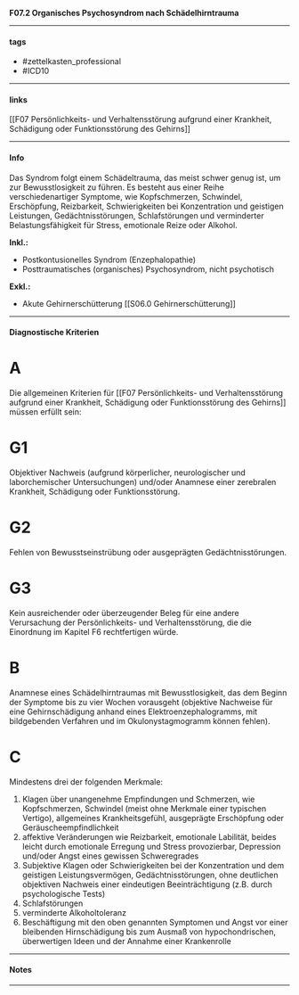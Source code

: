 __F07.2 Organisches Psychosyndrom nach Schädelhirntrauma__

___________________________________________
#### tags

- #zettelkasten_professional
- #ICD10 
___________________________________________
#### links

[[F07 Persönlichkeits- und Verhaltensstörung aufgrund einer Krankheit, Schädigung oder Funktionsstörung des Gehirns]]

___________________________________________
#### Info
Das Syndrom folgt einem Schädeltrauma, das meist schwer genug ist, um zur Bewusstlosigkeit zu führen. Es besteht aus einer Reihe verschiedenartiger Symptome, wie Kopfschmerzen, Schwindel, Erschöpfung, Reizbarkeit, Schwierigkeiten bei Konzentration und geistigen Leistungen, Gedächtnisstörungen, Schlafstörungen und verminderter Belastungsfähigkeit für Stress, emotionale Reize oder Alkohol.

__Inkl.:__
- Postkontusionelles Syndrom (Enzephalopathie)  
- Posttraumatisches (organisches) Psychosyndrom, nicht psychotisch

__Exkl.:__
- Akute Gehirnerschütterung [[S06.0 Gehirnerschütterung]]
___________________________________________
#### Diagnostische Kriterien

# A
Die allgemeinen Kriterien für [[F07 Persönlichkeits- und Verhaltensstörung aufgrund einer Krankheit, Schädigung oder Funktionsstörung des Gehirns]] müssen erfüllt sein:

# G1
Objektiver Nachweis (aufgrund körperlicher, neurologischer und laborchemischer Untersuchungen) und/oder Anamnese einer zerebralen Krankheit, Schädigung oder Funktionsstörung.

# G2
Fehlen von Bewusstseinstrübung oder ausgeprägten Gedächtnisstörungen.

# G3
Kein ausreichender oder überzeugender Beleg für eine andere Verursachung der Persönlichkeits- und Verhaltensstörung, die die Einordnung im Kapitel F6 rechtfertigen würde.

# B
Anamnese eines Schädelhirntraumas mit Bewusstlosigkeit, das dem Beginn der Symptome bis zu vier Wochen vorausgeht (objektive Nachweise für eine Gehirnschädigung anhand eines Elektroenzephalogramms, mit bildgebenden Verfahren und im Okulonystagmogramm können fehlen).

# C
Mindestens drei der folgenden Merkmale:
1. Klagen über unangenehme Empfindungen und Schmerzen, wie Kopfschmerzen, Schwindel (meist ohne Merkmale einer typischen Vertigo), allgemeines Krankheitsgefühl, ausgeprägte Erschöpfung oder Geräuscheempfindlichkeit
2. affektive Veränderungen wie Reizbarkeit, emotionale Labilität, beides leicht durch emotionale Erregung und Stress provozierbar, Depression und/oder Angst eines gewissen Schweregrades
3. Subjektive Klagen oder Schwierigkeiten bei der Konzentration und dem geistigen Leistungsvermögen, Gedächtnisstörungen, ohne deutlichen objektiven Nachweis einer eindeutigen Beeinträchtigung (z.B. durch psychologische Tests)
4. Schlafstörungen
5. verminderte Alkoholtoleranz
6. Beschäftigung mit den oben genannten Symptomen und Angst vor einer bleibenden Hirnschädigung bis zum Ausmaß von hypochondrischen, überwertigen Ideen und der Annahme einer Krankenrolle
___________________________________________
#### Notes

___________________________________________

